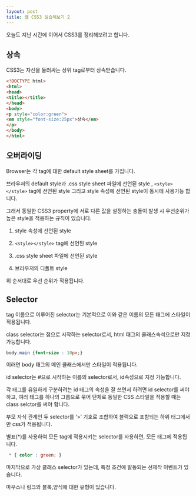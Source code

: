```yaml
---
layout: post
title: 웹 CSS3 실습해보기 2
---
```


오늘도 지난 시간에 이어서 CSS3를 정리해보려고 합니다.

## 상속

CSS3는 자신을 둘러싸는 상위 tag로부터 상속받습니다. 

```html
<!DOCTYPE html> 
<html> 
<head>
<title></title>
</head> 
<body> 
<p style="color:green">
<em style="font-size:25px">상속</em>
</p> 
</body> 
</html>
```

## 오버라이딩

Browser는 각 tag에 대한 default style sheet를 가집니다.

브라우저의 default style과 .css style sheet 파일에 선언된 style , ```<style></style>``` tag에 선언된 style 그리고 style 속성에 선언된 style이 동시에 사용가능 합니다.

그래서 동일한 CSS3 property에 서로 다른 값을 설정하는 충돌이 발생 시 우선순위가 높은 style을 적용하는 규칙이 있습니다.

1. style 속성에 선언된 style

1. ```<style></style>``` tag에 선언된 style

1. .css style sheet 파일에 선언된 style

1. 브라우저의 디폴트 style

위 순서대로 우선 순위가 적용됩니다.

## Selector

tag 이름으로 이루어진 selector는 기본적으로 이와 같은 이름의 모든 태그에 스타일이 적용됩니다.

class selector는 점으로 시작하는 selector로서, html 태그의 클래스속석으로만 지정 가능합니다.

```css
body.main {font-size : 10px;}
```

이러면 body 태그의 메인 클래스에서만 스타일이 적용됩니다.

id selector는 #으로 시작하는 이름의 selector로서, id속성으로 지정 가능합니다.

각 태그를 유일하게 구분하려는 id 태그의 속성을 잘 쓰면서 하려면 id selector를 써야하고, 여러 태그를 하나의 그룹으로 묶어 단체로 동일한 CSS 스타일을 적용할 때는 class selctor를 써야 합니다.

부모 자식 관계인 두 selector를 ‘>’ 기호로 조합하여 블럭으로 포함되는 하위 태그에서만 css가 적용됩니다.

별표(*)를 사용하여 모든 tag에 적용시키는 selector를 사용하면, 모든 태그에 적용됩니다.

```css
 * { color : green; } 
```

마지막으로 가상 클래스 selector가 있는데, 특정 조건에 발동되는 선제작 이벤트가 있습니다.

마우스나 링크와 블록,양식에 대한 유형이 있습니다.


